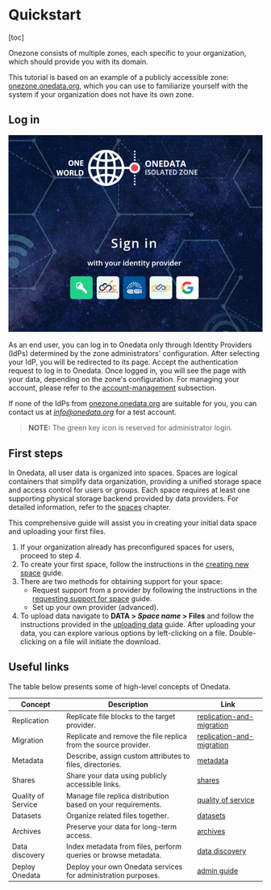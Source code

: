# Quickstart

\[toc]

Onezone consists of multiple zones, each specific to your organization, which should provide you with its domain.

This tutorial is based on an example of a publicly accessible zone:
[onezone.onedata.org](https://onezone.onedata.org/), which you can use to
familiarize yourself with the system if your organization does not have its own zone.

## Log in

![log\_in](../../images/user-guide/quickstart/log_in.png#screenshot)

As an end user, you can log in to Onedata only through Identity Providers (IdPs) determined by the zone administrators'
configuration. After selecting your IdP, you will be redirected to its page. Accept the authentication
request to log in to Onedata. Once logged in, you will see the page with your data, depending on the zone's
configuration. For managing your account, please refer to the [account-management](account-management.md) subsection.

If none of the IdPs from [onezone.onedata.org](https://onezone.onedata.org/) are suitable for you, you can contact
us at *<info@onedata.org>* for a test account.

> **NOTE:**  The green key icon is reserved for administrator login.

## First steps

In Onedata, all user data is organized into spaces. Spaces are logical containers that simplify
data organization, providing a unified storage space and access control for users or groups. Each space requires at
least one supporting physical storage backend provided by data providers. For detailed information, refer to the
[spaces](spaces.md) chapter.

This comprehensive guide will assist you in creating your initial data space and uploading your first files.

1. If your organization already has preconfigured spaces for users, proceed to step 4.
2. To create your first space, follow the instructions in the
   [creating new space](spaces.md#create-or-join-a-new-space) guide.
3. There are two methods for obtaining support for your space:
   * Request support from a provider by following the instructions in the
     [requesting support for space](spaces.md#request-support-for-space) guide.
   * Set up your own provider (advanced).
4. To upload data navigate to **DATA > *Space name* > Files**  and follow the instructions provided in the
   [uploading data](web-file-browser.md#uploading-data) guide. After uploading your data, you can explore various
   options by left-clicking on a file. Double-clicking on a file will initiate the download.

## Useful links

The table below presents some of high-level concepts of Onedata.

| Concept            | Description                                                     | Link                                                      |
| ------------------ | --------------------------------------------------------------- | --------------------------------------------------------- |
| Replication        | Replicate file blocks to the target provider.                   | [replication-and-migration](replication-and-migration.md) |
| Migration          | Replicate and remove the file replica from the source provider. | [replication-and-migration](replication-and-migration.md) |
| Metadata           | Describe, assign custom attributes to files, directories.       | [metadata](metadata.md)                                   |
| Shares             | Share your data using publicly accessible links.                | [shares](shares.md)                                       |
| Quality of Service | Manage file replica distribution based on your requirements.    | [quality of service](quality-of-service.md)               |
| Datasets           | Organize related files together.                                | [datasets](datasets.md)                                   |
| Archives           | Preserve your data for long-term access.                        | [archives](archives.md)                                   |
| Data discovery     | Index metadata from files, perform queries or browse metadata.  | [data discovery](data-discovery.md)                       |
| Deploy Onedata     | Deploy your own Onedata services for administration purposes.   | [admin guide](../admin-guide/overview.md)                 |
